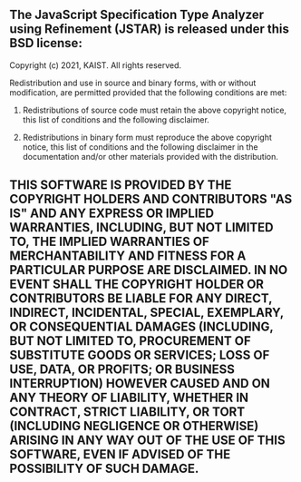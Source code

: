 The **J**avaScript **S**pecification **T**ype
**A**nalyzer using **R**efinement (**JSTAR**) is
released under this BSD license:
--------------------------------------------------
Copyright (c) 2021, KAIST.
All rights reserved.

Redistribution and use in source and binary forms,
with or without modification, are permitted
provided that the following conditions are met:

1. Redistributions of source code must retain the
above copyright notice, this list of conditions
and the following disclaimer.

2. Redistributions in binary form must reproduce
the above copyright notice, this list of
conditions and the following disclaimer in the
documentation and/or other materials provided with
the distribution.

THIS SOFTWARE IS PROVIDED BY THE COPYRIGHT HOLDERS
AND CONTRIBUTORS "AS IS" AND ANY EXPRESS OR
IMPLIED WARRANTIES, INCLUDING, BUT NOT LIMITED TO,
THE IMPLIED WARRANTIES OF MERCHANTABILITY AND
FITNESS FOR A PARTICULAR PURPOSE ARE DISCLAIMED.
IN NO EVENT SHALL THE COPYRIGHT HOLDER OR
CONTRIBUTORS BE LIABLE FOR ANY DIRECT, INDIRECT,
INCIDENTAL, SPECIAL, EXEMPLARY, OR CONSEQUENTIAL
DAMAGES (INCLUDING, BUT NOT LIMITED TO,
PROCUREMENT OF SUBSTITUTE GOODS OR SERVICES; LOSS
OF USE, DATA, OR PROFITS; OR BUSINESS
INTERRUPTION) HOWEVER CAUSED AND ON ANY THEORY OF
LIABILITY, WHETHER IN CONTRACT, STRICT LIABILITY,
OR TORT (INCLUDING NEGLIGENCE OR OTHERWISE)
ARISING IN ANY WAY OUT OF THE USE OF THIS
SOFTWARE, EVEN IF ADVISED OF THE POSSIBILITY OF
SUCH DAMAGE.
--------------------------------------------------
